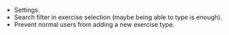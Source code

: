 - Settings.
- Search filter in exercise selection (maybe being able to type is enough).
- Prevent normal users from adding a new exercise type.
